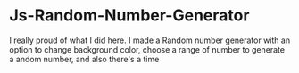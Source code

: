 # Js-Random-Number-Generator
I really proud of what I did here. I made a Random number generator with an option to change background color, choose a range of number to generate a andom number, and also there's a time
